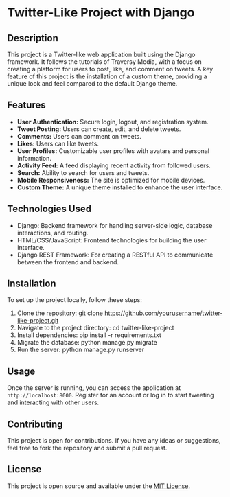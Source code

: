 # Twitter-Like Project with Django

## Description

This project is a Twitter-like web application built using the Django framework. It follows the tutorials of Traversy Media, with a focus on creating a platform for users to post, like, and comment on tweets. A key feature of this project is the installation of a custom theme, providing a unique look and feel compared to the default Django theme.

## Features

- **User Authentication:** Secure login, logout, and registration system.
- **Tweet Posting:** Users can create, edit, and delete tweets.
- **Comments:** Users can comment on tweets.
- **Likes:** Users can like tweets.
- **User Profiles:** Customizable user profiles with avatars and personal information.
- **Activity Feed:** A feed displaying recent activity from followed users.
- **Search:** Ability to search for users and tweets.
- **Mobile Responsiveness:** The site is optimized for mobile devices.
- **Custom Theme:** A unique theme installed to enhance the user interface.

## Technologies Used

- Django: Backend framework for handling server-side logic, database interactions, and routing.
- HTML/CSS/JavaScript: Frontend technologies for building the user interface.
- Django REST Framework: For creating a RESTful API to communicate between the frontend and backend.

## Installation

To set up the project locally, follow these steps:

1. Clone the repository:
git clone https://github.com/yourusername/twitter-like-project.git
2. Navigate to the project directory:
cd twitter-like-project
3. Install dependencies:
pip install -r requirements.txt
4. Migrate the database:
python manage.py migrate
5. Run the server:
python manage.py runserver


## Usage

Once the server is running, you can access the application at `http://localhost:8000`. Register for an account or log in to start tweeting and interacting with other users.

## Contributing

This project is open for contributions. If you have any ideas or suggestions, feel free to fork the repository and submit a pull request.

## License

This project is open source and available under the [MIT License](LICENSE).







